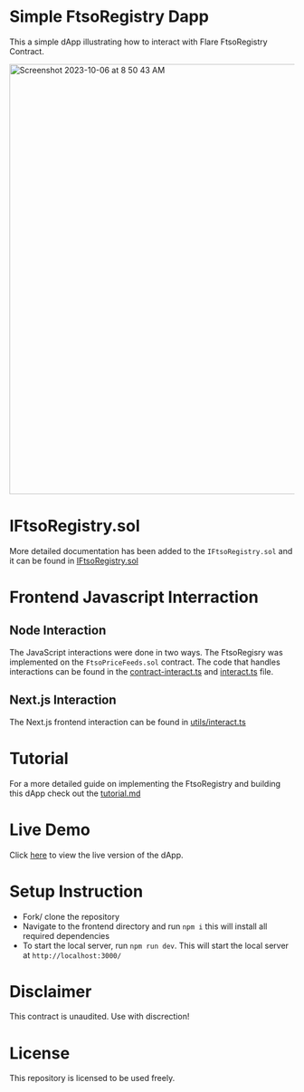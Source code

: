 # Simple FtsoRegistry Dapp
This a simple dApp illustrating how to interact with Flare FtsoRegistry Contract.

<img width="760" alt="Screenshot 2023-10-06 at 8 50 43 AM" src="https://github.com/gconnect/FtsoRegistry-Dapp/assets/23031920/8f01e04e-1e0f-436f-980e-99e3144746be">

# IFtsoRegistry.sol
More detailed documentation has been added to the `IFtsoRegistry.sol` and it can be found in [IFtsoRegistry.sol](https://github.com/gconnect/FtsoRegistry-Dapp/blob/master/blockchain/contracts/IFtsoRegistry.sol)

# Frontend Javascript Interraction

## Node Interaction
The JavaScript interactions were done in two ways. The FtsoRegisry was implemented on the `FtsoPriceFeeds.sol` contract. The code that handles interactions can be found in the [contract-interact.ts](https://github.com/gconnect/FtsoRegistry-Dapp/blob/master/blockchain/scripts/contract-interact.ts) and [interact.ts](https://github.com/gconnect/FtsoRegistry-Dapp/blob/master/blockchain/scripts/interact.ts) file.

## Next.js Interaction
The Next.js frontend interaction can be found in [utils/interact.ts](https://github.com/gconnect/FtsoRegistry-Dapp/blob/master/frontend/utils/interact.ts)

# Tutorial
For a more detailed guide on implementing the FtsoRegistry and building this dApp check out the [tutorial.md](https://github.com/gconnect/FtsoRegistry-Dapp/blob/master/tutorial.md)

# Live Demo
Click [here](https://ftsoregistry.vercel.app/) to view the live version of the dApp. 

# Setup Instruction
- Fork/ clone the repository
- Navigate to the frontend directory and run `npm i` this will install all required dependencies
- To start the local server, run `npm run dev`. This will start the local server at `http://localhost:3000/`

# Disclaimer
This contract is unaudited. Use with discrection!

# License
This repository is licensed to be used freely.
